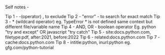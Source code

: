 Self notes - 



Tip 1 - -(operator) , to exclude
Tip 2 - "error" - to search for exact match
Tip 3 - * (wildcard operator) eg. TypeError * is not defined same context but different file/variable name
Tip 4 - AND, OR - boolean operator
        Eg. python "try and except" OR javascript "try catch" 
Tip 5 - site:docs.python.com, filetype:pdf, after:2021, before:2022
Tip 6 - related:docs.python.com
Tip 7 - cache:docs.python.com
Tip 8 - intitle:python, inurl:python eg. gfg.com/python-tutorial
